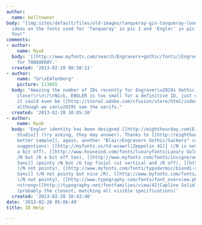 ```yaml
---
author:
  name: belltowner
body: "[img:sites/default/files/old-images/tanqueray-gin-tanqueray-london-mod-guy-small-94457_3815.jpg]\r\n\r\n[img:sites/default/files/old-images/152179237148_hpMr5odA_l_5842.jpg]\r\n\r\nAny
  ideas on the fonts used for 'Tanqueray' in pic 1 and 'Engler' in pic 2'?\r\n\r\nThank
  You!"
comments:
- author:
    name: Ryuk
  body: '[[http://www.myfonts.com/search/Engravers+gothic/fonts/|Engravers Gothic]]
    for TANQUERAY.'
  created: '2013-02-28 08:50:11'
- author:
    name: "Gr\xE4fenberg"
    picture: 113665
  body: "Amazing the number of IDs recently for Engraver\u2019s Gothic or something
    close!\r\n\r\nNick, ENGLER is too small for a definitive ID, just eyeballing it
    it could even be [[http://store2.adobe.com/cfusion/store/html/index.cfm?store=OLS-IE&event=displayFont&code=CPPQ10031000|Copperplate]]
    although we can\u2019t see the serifs."
  created: '2013-02-28 10:05:10'
- author:
    name: Ryuk
  body: 'Engler identity has been designed [[http://eighthourday.com|Eight Hour Day
    Studio]] (try asking, they may answer). Thanks to [[http://eighthourday.com/work/engler-studio-identity/|a
    better sample]], again, another "Blair/Engravers Gothic/Sackers" candidate. Some
    suggestions: [[http://myfonts.us/td-wcawrl|Zeppelin 41]] (/N is not pointy, /R
    a bit off), [[http://www.houseind.com/fonts/luxuryfonts|Luxury Gold]] (pointy
    /N but /R a bit off too), [[http://www.myfonts.com/fonts/insigne/aviano-sans/|Aviano
    Sans]] (pointy /N but /G top finial cut vertical and /R off), [[http://www.myfonts.com/fonts/typodermic/presicav/|Presicav]]
    (/N not pointy), [[http://www.myfonts.com/fonts/typodermic/biondi-sans/|Biondi
    Sans]] (/N not pointy but nice /R), [[http://www.myfonts.com/fonts/positype/halogen/|Halogen]]
    (/N not pointy), [[http://www.typography.com/fonts/font_overview.php?productLineID=100043|Idlewid]],
    <strong>[[http://typography.net/fontfamilies/view/42|Capline Solid]]</strong>
    (probably the closest, matching all visible specifications)'
  created: '2013-02-28 10:43:40'
date: '2013-02-28 05:06:49'
title: ID Help

---
```

